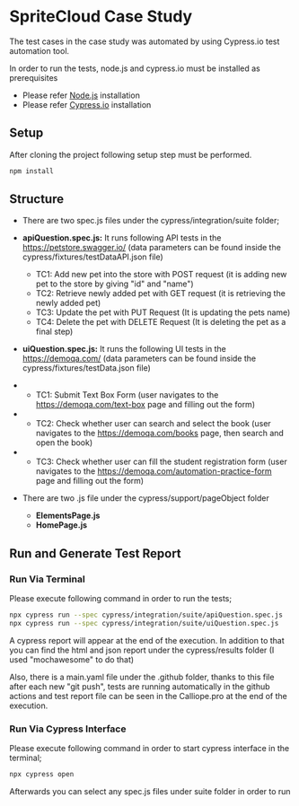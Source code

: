 # SpriteCloud Case Study
The test cases in the case study was automated by using Cypress.io test automation tool. 

In order to run the tests, node.js and cypress.io must be installed as prerequisites

- Please refer [Node.js](https://nodejs.org/en/download/) installation
- Please refer [Cypress.io](https://docs.cypress.io/guides/getting-started/installing-cypress) installation

## Setup

After cloning the project following setup step must be performed.

```bash
npm install
```

## Structure

- There are two spec.js files under the cypress/integration/suite folder;
- **apiQuestion.spec.js:** It runs following API tests in the https://petstore.swagger.io/ (data parameters can be found inside the cypress/fixtures/testDataAPI.json file)
    - TC1: Add new pet into the store with POST request (it is adding new pet to the store by giving "id" and "name")
    - TC2: Retrieve newly added pet with GET request (it is retrieving the newly added pet)
    - TC3: Update the pet with PUT Request (It is updating the pets name)
    - TC4: Delete the pet with DELETE Request (It is deleting the pet as a final step)
- **uiQuestion.spec.js:** It runs the following UI tests in the https://demoqa.com/ (data parameters can be found inside the cypress/fixtures/testData.json file)
-   - TC1: Submit Text Box Form (user navigates to the https://demoqa.com/text-box page and filling out the form)
-   - TC2: Check whether user can search and select the book (user navigates to the https://demoqa.com/books page, then search and open the book)
-   - TC3: Check whether user can fill the student registration form (user navigates to the https://demoqa.com/automation-practice-form page and filling out the form)

- There are two .js file under the cypress/support/pageObject folder
    - **ElementsPage.js**
    - **HomePage.js** 

## Run and Generate Test Report
### Run Via Terminal

Please execute following command in order to run the tests;

```bash
npx cypress run --spec cypress/integration/suite/apiQuestion.spec.js
npx cypress run --spec cypress/integration/suite/uiQuestion.spec.js
```

A cypress report will appear at the end of the execution. In addition to that you can find the html and json report under the cypress/results folder (I used "mochawesome" to do that)

Also, there is a main.yaml file under the .github folder, thanks to this file after each new "git push", tests are running automatically in the github actions 
and test report file can be seen in the Calliope.pro at the end of the execution.

### Run Via Cypress Interface

Please execute following command in order to start cypress interface in the terminal;

```bash
npx cypress open    
```

Afterwards you can select any spec.js files under suite folder in order to run




